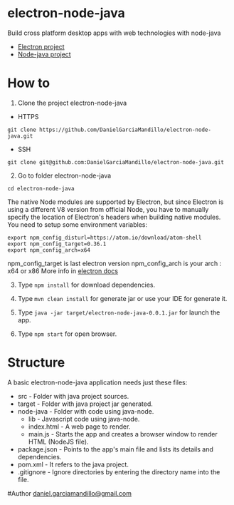 # electron-node-java

Build cross platform desktop apps with web technologies with node-java

- [Electron project]
- [Node-java project]

# How to 

1) Clone the project electron-node-java

* HTTPS

```git clone https://github.com/DanielGarciaMandillo/electron-node-java.git```

* SSH

```git clone git@github.com:DanielGarciaMandillo/electron-node-java.git```

2) Go to folder electron-node-java

```cd electron-node-java```

The native Node modules are supported by Electron, but since Electron is using a different V8 version from official Node, you have to manually specify the location of Electron's headers when building native modules.
You need to setup some environment variables:

```
export npm_config_disturl=https://atom.io/download/atom-shell
export npm_config_target=0.36.1
export npm_config_arch=x64
``` 

npm_config_target is last electron version
npm_config_arch is your arch : x64 or x86
More info in [electron docs]

3) Type ```npm install``` for download dependencies.

4) Type ```mvn clean install``` for generate jar or use your IDE for generate it.

5) Type ```java -jar target/electron-node-java-0.0.1.jar``` for launch the app.

6) Type  ```npm start``` for open browser.


# Structure

A basic electron-node-java application needs just these files:

* src - Folder with java project sources.
* target - Folder with java project jar generated.
* node-java - Folder with code using java-node.
	* lib - Javascript code using java-node.
	* index.html - A web page to render.
	* main.js - Starts the app and creates a browser window to render HTML (NodeJS file).
* package.json - Points to the app's main file and lists its details and dependencies.
* pom.xml - It refers to the java project.
* .gitignore - Ignore directories by entering the directory name into the file.
 
#Author
daniel.garciamandillo@gmail.com

[electron docs]: https://github.com/atom/electron/blob/master/docs/tutorial/using-native-node-modules.md
[Electron project]: https://github.com/mafintosh/electron-prebuilt
[Node-java project]: https://github.com/joeferner/node-java
